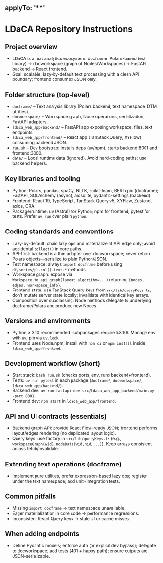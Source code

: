 applyTo: '**'
---

# LDaCA Repository Instructions

## Project overview
- LDaCA is a text analytics ecosystem: docframe (Polars-based text library) → docworkspace (graph of Nodes/Workspaces) → FastAPI backend → React frontend.
- Goal: scalable, lazy-by-default text processing with a clean API boundary; frontend consumes JSON only.

## Folder structure (top-level)
- `docframe/` – Text analysis library (Polars backend, text namespace, DTM utilities).
- `docworkspace/` – Workspace graph, Node operations, serialization, FastAPI adapters.
- `ldaca_web_app/backend/` – FastAPI app exposing workspace, files, text endpoints.
- `ldaca_web_app/frontend/` – React app (TanStack Query, XYFlow) consuming backend JSON.
- `run.sh` – Dev bootstrap: installs deps (uv/npm), starts backend:8001 and frontend:3000.
- `data/` – Local runtime data (ignored). Avoid hard-coding paths; use backend helpers.

## Key libraries and tooling
- Python: Polars, pandas, spaCy, NLTK, scikit-learn, BERTopic (docframe); FastAPI, SQLAlchemy (async), aiosqlite, pydantic-settings (backend).
- Frontend: React 19, TypeScript, TanStack Query v5, XYFlow, Zustand, axios, CRA.
- Package/runtime: uv (Astral) for Python; npm for frontend; pytest for tests. Prefer `uv run` over plain `python`.

## Coding standards and conventions
- Lazy-by-default: chain lazy ops and materialize at API edge only; avoid accidental `collect()` in core paths.
- API-first: backend is a thin adapter over docworkspace; never return Polars objects—serialize to plain Python/JSON.
- Text namespace: always `import docframe` before using `df/series/pl.col().text.*` methods.
- Workspace graph: expose via `Workspace.to_api_graph(layout_algorithm=...)` returning `{nodes, edges, workspace_info}`.
- Frontend state: use TanStack Query keys from `src/lib/queryKeys.ts`; don’t mutate server state locally; invalidate with identical key arrays.
- Composition over subclassing: Node methods delegate to underlying docframe/Polars and produce new Nodes.

## Versions and environments
- Python ≥ 3.10 recommended (subpackages require ≥3.10). Manage env with `uv`; pin via `uv.lock`.
- Frontend uses Node/npm; install with `npm ci` or `npm install` inside `ldaca_web_app/frontend`.

## Development workflow (short)
- Start stack: `bash run.sh` (checks ports, env, runs backend+frontend).
- Tests: `uv run pytest` in each package (`docframe/`, `docworkspace/`, `ldaca_web_app/backend/`).
- Backend dev: `uv run fastapi dev src/ldaca_web_app_backend/main.py --port 8001`.
- Frontend dev: `npm start` in `ldaca_web_app/frontend`.

## API and UI contracts (essentials)
- Backend graph API: provide React Flow–ready JSON; frontend performs layout/edges rendering (no duplicated layout logic).
- Query keys: use factory in `src/lib/queryKeys.ts` (e.g., `workspaceGraph(wid)`, `nodeData(wid,nid,...)`). Keep arrays consistent across fetch/invalidate.

## Extending text operations (docframe)
- Implement pure utilities, prefer expression-based lazy ops; register under the text namespace; add unit+integration tests.

## Common pitfalls
- Missing `import docframe` → text namespace unavailable.
- Eager materialization in core code → performance regressions.
- Inconsistent React Query keys → stale UI or cache misses.

## When adding endpoints
- Define Pydantic models; enforce auth (or explicit dev bypass); delegate to docworkspace; add tests (401 + happy path); ensure outputs are JSON-serializable.